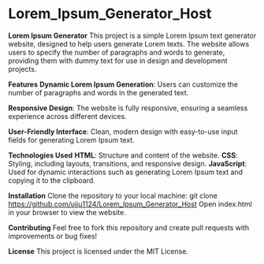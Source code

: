 # Lorem_Ipsum_Generator_Host

**Lorem Ipsum Generator**
This project is a simple Lorem Ipsum text generator website, designed to help users generate Lorem texts. The website allows users to specify the number of paragraphs and words to generate, providing them with dummy text for use in design and development projects.

**Features**
**Dynamic Lorem Ipsum Generation**: Users can customize the number of paragraphs and words in the generated text.

**Responsive Design**: The website is fully responsive, ensuring a seamless experience across different devices.

**User-Friendly Interface**: Clean, modern design with easy-to-use input fields for generating Lorem Ipsum text.


**Technologies Used**
**HTML**: Structure and content of the website.
**CSS**: Styling, including layouts, transitions, and responsive design.
**JavaScript**: Used for dynamic interactions such as generating Lorem Ipsum text and copying it to the clipboard.

**Installation**
Clone the repository to your local machine:
git clone https://github.com/ujju1124/Lorem_Ipsum_Generator_Host
Open index.html in your browser to view the website.

**Contributing**
Feel free to fork this repository and create pull requests with improvements or bug fixes!

**License**
This project is licensed under the MIT License.
